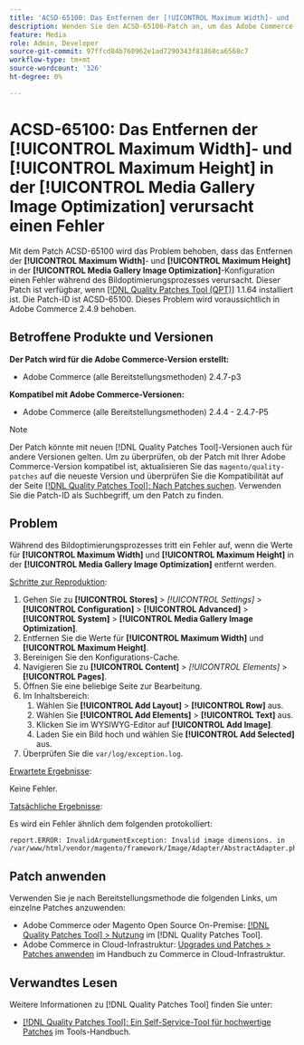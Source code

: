 ```yaml
---
title: 'ACSD-65100: Das Entfernen der [!UICONTROL Maximum Width]- und [!UICONTROL Maximum Height] in der [!UICONTROL Media Gallery Image Optimization] verursacht einen Fehler'
description: Wenden Sie den ACSD-65100-Patch an, um das Adobe Commerce-Problem zu beheben, bei dem das Entfernen der [!UICONTROL Maximum Width]- und [!UICONTROL Maximum Height] in der [!UICONTROL Media Gallery Image Optimization]-Konfiguration einen Fehler während des Bildoptimierungsprozesses verursacht.
feature: Media
role: Admin, Developer
source-git-commit: 97ffcd84b760962e1ad7290343f81860ca6568c7
workflow-type: tm+mt
source-wordcount: '326'
ht-degree: 0%

---
```



# ACSD-65100: Das Entfernen der [!UICONTROL Maximum Width]- und [!UICONTROL Maximum Height] in der [!UICONTROL Media Gallery Image Optimization] verursacht einen Fehler

Mit dem Patch ACSD-65100 wird das Problem behoben, dass das Entfernen der **[!UICONTROL Maximum Width]**- und **[!UICONTROL Maximum Height]** in der **[!UICONTROL Media Gallery Image Optimization]**-Konfiguration einen Fehler während des Bildoptimierungsprozesses verursacht. Dieser Patch ist verfügbar, wenn [[!DNL Quality Patches Tool (QPT)]](/help/tools/quality-patches-tool/quality-patches-tool-to-self-serve-quality-patches.md) 1.1.64 installiert ist. Die Patch-ID ist ACSD-65100. Dieses Problem wird voraussichtlich in Adobe Commerce 2.4.9 behoben.

## Betroffene Produkte und Versionen

**Der Patch wird für die Adobe Commerce-Version erstellt:**

* Adobe Commerce (alle Bereitstellungsmethoden) 2.4.7-p3

**Kompatibel mit Adobe Commerce-Versionen:**

* Adobe Commerce (alle Bereitstellungsmethoden) 2.4.4 - 2.4.7-P5

>[!NOTE]
>
>Der Patch könnte mit neuen [!DNL Quality Patches Tool]-Versionen auch für andere Versionen gelten. Um zu überprüfen, ob der Patch mit Ihrer Adobe Commerce-Version kompatibel ist, aktualisieren Sie das `magento/quality-patches` auf die neueste Version und überprüfen Sie die Kompatibilität auf der Seite [[!DNL Quality Patches Tool]: Nach Patches suchen](https://experienceleague.adobe.com/tools/commerce-quality-patches/index.html?lang=de). Verwenden Sie die Patch-ID als Suchbegriff, um den Patch zu finden.

## Problem

Während des Bildoptimierungsprozesses tritt ein Fehler auf, wenn die Werte für **[!UICONTROL Maximum Width]** und **[!UICONTROL Maximum Height]** in der **[!UICONTROL Media Gallery Image Optimization]** entfernt werden.

<u>Schritte zur Reproduktion</u>:

1. Gehen Sie zu **[!UICONTROL Stores]** > *[!UICONTROL Settings]* > **[!UICONTROL Configuration]** > **[!UICONTROL Advanced]** > **[!UICONTROL System]** > **[!UICONTROL Media Gallery Image Optimization]**.
1. Entfernen Sie die Werte für **[!UICONTROL Maximum Width]** und **[!UICONTROL Maximum Height]**.
1. Bereinigen Sie den Konfigurations-Cache.
1. Navigieren Sie zu **[!UICONTROL Content]** > *[!UICONTROL Elements]* > **[!UICONTROL Pages]**.
1. Öffnen Sie eine beliebige Seite zur Bearbeitung.
1. Im Inhaltsbereich:
   1. Wählen Sie **[!UICONTROL Add Layout]** > **[!UICONTROL Row]** aus.
   1. Wählen Sie **[!UICONTROL Add Elements]** > **[!UICONTROL Text]** aus.
   1. Klicken Sie im WYSIWYG-Editor auf **[!UICONTROL Add Image]**.
   1. Laden Sie ein Bild hoch und wählen Sie **[!UICONTROL Add Selected]** aus.
1. Überprüfen Sie die `var/log/exception.log`.

<u>Erwartete Ergebnisse</u>:

Keine Fehler.

<u>Tatsächliche Ergebnisse</u>:

Es wird ein Fehler ähnlich dem folgenden protokolliert:

```
report.ERROR: InvalidArgumentException: Invalid image dimensions. in /var/www/html/vendor/magento/framework/Image/Adapter/AbstractAdapter.php:630
```

## Patch anwenden

Verwenden Sie je nach Bereitstellungsmethode die folgenden Links, um einzelne Patches anzuwenden:

* Adobe Commerce oder Magento Open Source On-Premise: [[!DNL Quality Patches Tool] > Nutzung](/help/tools/quality-patches-tool/usage.md) im [!DNL Quality Patches Tool].
* Adobe Commerce in Cloud-Infrastruktur: [Upgrades und Patches > Patches anwenden](https://experienceleague.adobe.com/docs/commerce-cloud-service/user-guide/develop/upgrade/apply-patches.html?lang=de) im Handbuch zu Commerce in Cloud-Infrastruktur.

## Verwandtes Lesen

Weitere Informationen zu [!DNL Quality Patches Tool] finden Sie unter:

* [[!DNL Quality Patches Tool]: Ein Self-Service-Tool für hochwertige Patches](/help/tools/quality-patches-tool/quality-patches-tool-to-self-serve-quality-patches.md) im Tools-Handbuch.
